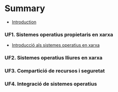 # Summary

* [Introduction](README.md)

###  UF1. Sistemes operatius propietaris en xarxa
* [Introducció als sistemes operatius en xarxa](UF1-Introduccio.md)


### UF2. Sistemes operatius lliures en xarxa
### UF3. Compartició de recursos i seguretat
### UF4. Integració de sistemes operatius


